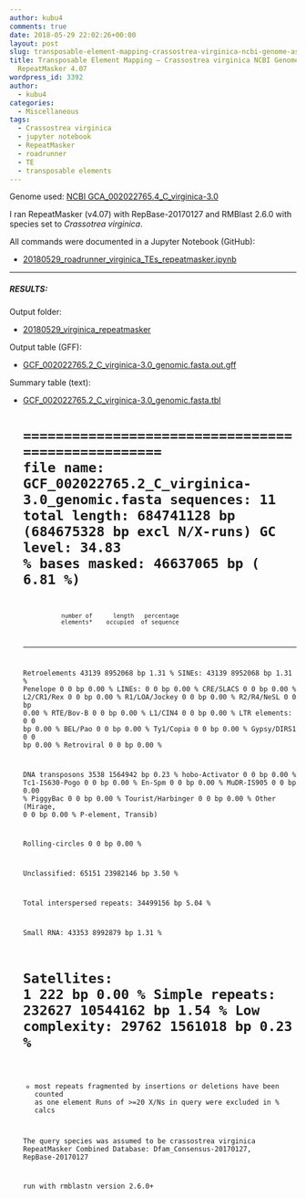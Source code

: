 ```yaml
---
author: kubu4
comments: true
date: 2018-05-29 22:02:26+00:00
layout: post
slug: transposable-element-mapping-crassostrea-virginica-ncbi-genome-assembly-using-repeatmasker-4-07
title: Transposable Element Mapping – Crassostrea virginica NCBI Genome Assembly using
  RepeatMasker 4.07
wordpress_id: 3392
author:
  - kubu4
categories:
  - Miscellaneous
tags:
  - Crassostrea virginica
  - jupyter notebook
  - RepeatMasker
  - roadrunner
  - TE
  - transposable elements
---
```


Genome used: [NCBI GCA_002022765.4_C_virginica-3.0](ftp://ftp.ncbi.nlm.nih.gov/genomes/all/GCA/002/022/765/GCA_002022765.4_C_virginica-3.0)

I ran RepeatMasker (v4.07) with RepBase-20170127 and RMBlast 2.6.0 with species set to _Crassotrea virginica_.

All commands were documented in a Jupyter Notebook (GitHub):





  * [20180529_roadrunner_virginica_TEs_repeatmasker.ipynb](https://github.com/sr320/LabDocs/blob/master/jupyter_nbs/sam/20180529_roadrunner_virginica_TEs_repeatmasker.ipynb)





* * *





##### RESULTS:



Output folder:





  * [20180529_virginica_repeatmasker](https://owl.fish.washington.edu/Athaliana/20180529_virginica_repeatmasker/)



Output table (GFF):



  * [GCF_002022765.2_C_virginica-3.0_genomic.fasta.out.gff](https://owl.fish.washington.edu/Athaliana/20180529_virginica_repeatmasker/GCF_002022765.2_C_virginica-3.0_genomic.fasta.out.gff)



Summary table (text):



  * [GCF_002022765.2_C_virginica-3.0_genomic.fasta.tbl](https://owl.fish.washington.edu/Athaliana/20180529_virginica_repeatmasker/GCF_002022765.2_C_virginica-3.0_genomic.fasta.tbl)




    
    <code>==================================================
    file name: GCF_002022765.2_C_virginica-3.0_genomic.fasta
    sequences:            11
    total length:  684741128 bp  (684675328 bp excl N/X-runs)
    GC level:         34.83 %
    bases masked:   46637065 bp ( 6.81 %)
    ==================================================
                   number of      length   percentage
                   elements*    occupied  of sequence
    --------------------------------------------------
    Retroelements        43139      8952068 bp    1.31 %
       SINEs:            43139      8952068 bp    1.31 %
       Penelope              0            0 bp    0.00 %
       LINEs:                0            0 bp    0.00 %
        CRE/SLACS            0            0 bp    0.00 %
         L2/CR1/Rex          0            0 bp    0.00 %
         R1/LOA/Jockey       0            0 bp    0.00 %
         R2/R4/NeSL          0            0 bp    0.00 %
         RTE/Bov-B           0            0 bp    0.00 %
         L1/CIN4             0            0 bp    0.00 %
       LTR elements:         0            0 bp    0.00 %
         BEL/Pao             0            0 bp    0.00 %
         Ty1/Copia           0            0 bp    0.00 %
         Gypsy/DIRS1         0            0 bp    0.00 %
           Retroviral        0            0 bp    0.00 %
    
    DNA transposons       3538      1564942 bp    0.23 %
       hobo-Activator        0            0 bp    0.00 %
       Tc1-IS630-Pogo        0            0 bp    0.00 %
       En-Spm                0            0 bp    0.00 %
       MuDR-IS905            0            0 bp    0.00 %
       PiggyBac              0            0 bp    0.00 %
       Tourist/Harbinger     0            0 bp    0.00 %
       Other (Mirage,        0            0 bp    0.00 %
        P-element, Transib)
    
    Rolling-circles          0            0 bp    0.00 %
    
    Unclassified:        65151     23982146 bp    3.50 %
    
    Total interspersed repeats:    34499156 bp    5.04 %
    
    
    Small RNA:           43353      8992879 bp    1.31 %
    
    Satellites:              1          222 bp    0.00 %
    Simple repeats:     232627     10544162 bp    1.54 %
    Low complexity:      29762      1561018 bp    0.23 %
    ==================================================
    
    * most repeats fragmented by insertions or deletions
      have been counted as one element
      Runs of >=20 X/Ns in query were excluded in % calcs
    
    
    The query species was assumed to be crassostrea virginica
    RepeatMasker Combined Database: Dfam_Consensus-20170127, RepBase-20170127
            
    run with rmblastn version 2.6.0+
    
    </code>
